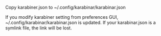 Copy karabiner.json to ~/.config/karabinar/karabinar.json

If you modify karabiner setting from preferences GUI, ~/.config/karabinar/karabinar.json
is updated. If your karabinar.json is a symlink file, the link will be lost.
